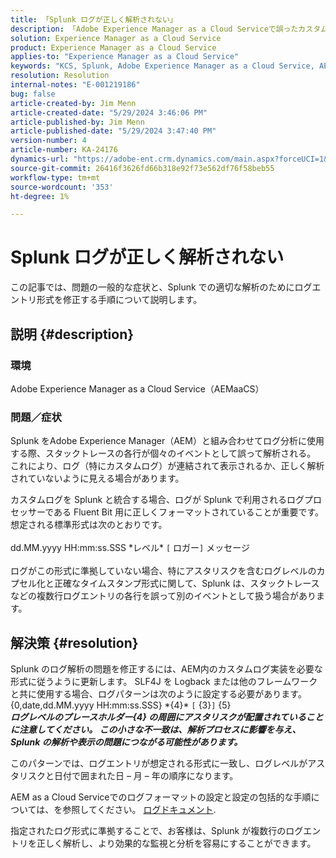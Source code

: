 ```yaml
---
title: 「Splunk ログが正しく解析されない」
description: 「Adobe Experience Manager as a Cloud Serviceで誤ったカスタムログフォーマットを使用せずに Splunk ログを正しく解析する方法を説明します。」
solution: Experience Manager as a Cloud Service
product: Experience Manager as a Cloud Service
applies-to: "Experience Manager as a Cloud Service"
keywords: "KCS, Splunk, Adobe Experience Manager as a Cloud Service, AEMaaCS, ログ解析，複数行ログ，Fluent ビット，ログ形式，スタックトレース，ログ設定"
resolution: Resolution
internal-notes: "E-001219186"
bug: false
article-created-by: Jim Menn
article-created-date: "5/29/2024 3:46:06 PM"
article-published-by: Jim Menn
article-published-date: "5/29/2024 3:47:40 PM"
version-number: 4
article-number: KA-24176
dynamics-url: "https://adobe-ent.crm.dynamics.com/main.aspx?forceUCI=1&pagetype=entityrecord&etn=knowledgearticle&id=b87d6c8d-d21d-ef11-840b-6045bd006268"
source-git-commit: 26416f3626fd66b318e92f73e562df76f58beb55
workflow-type: tm+mt
source-wordcount: '353'
ht-degree: 1%

---
```


# Splunk ログが正しく解析されない


この記事では、問題の一般的な症状と、Splunk での適切な解析のためにログエントリ形式を修正する手順について説明します。

## 説明 {#description}


### <b>環境</b>

Adobe Experience Manager as a Cloud Service（AEMaaCS）



### <b>問題／症状</b>

Splunk をAdobe Experience Manager（AEM）と組み合わせてログ分析に使用する際、スタックトレースの各行が個々のイベントとして誤って解析される。 これにより、ログ（特にカスタムログ）が連結されて表示されるか、正しく解析されていないように見える場合があります。

カスタムログを Splunk と統合する場合、ログが Splunk で利用されるログプロセッサーである Fluent Bit 用に正しくフォーマットされていることが重要です。 想定される標準形式は次のとおりです。
<br><br>dd.MM.yyyy HH:mm:ss.SSS \*レベル\* `[` ロガー`]`  メッセージ<br><br>
ログがこの形式に準拠していない場合、特にアスタリスクを含むログレベルのカプセル化と正確なタイムスタンプ形式に関して、Splunk は、スタックトレースなどの複数行ログエントリの各行を誤って別のイベントとして扱う場合があります。


## 解決策 {#resolution}


Splunk のログ解析の問題を修正するには、AEM内のカスタムログ実装を必要な形式に従うように更新します。 SLF4J を Logback または他のフレームワークと共に使用する場合、ログパターンは次のように設定する必要があります。
<br>{0,date,dd.MM.yyyy HH:mm:ss.SSS} \*{4}\* `[` {3}`]`  {5}<br>
<b>*ログレベルのプレースホルダー{4} の周囲にアスタリスクが配置されていることに注意してください。 この小さな不一致は、解析プロセスに影響を与え、Splunk の解析や表示の問題につながる可能性があります。</b>*

このパターンでは、ログエントリが想定される形式に一致し、ログレベルがアスタリスクと日付で囲まれた日 – 月 – 年の順序になります。

AEM as a Cloud Serviceでのログフォーマットの設定と設定の包括的な手順については、を参照してください。 [ログドキュメント](https://experienceleague.adobe.com/docs/experience-manager-cloud-service/content/implementing/developing/logging.html?lang=en).

指定されたログ形式に準拠することで、お客様は、Splunk が複数行のログエントリを正しく解析し、より効果的な監視と分析を容易にすることができます。
